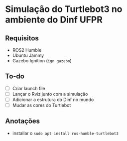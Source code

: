 # Simulação do Turtlebot3 no ambiente do Dinf UFPR

## Requisitos 

- ROS2 Humble
- Ubuntu Jammy
- Gazebo Ignition (`ign gazebo`)

## To-do

- [ ] Criar launch file
- [ ] Lançar o Rviz junto com a simulação
- [ ] Adicionar a estrutura do Dinf no mundo
- [ ] Mudar as cores do Turtlebot

## Anotações

- installar o `sudo apt install ros-humble-turtlebot3`
